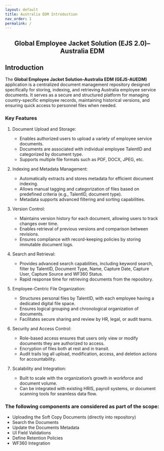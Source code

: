 ```yaml
---
layout: default
title: Australia EDM Introduction
nav_order: 1
permalink: /
---
```

## <center>Global Employee Jacket Solution (EJS 2.0)–Australia EDM</center>
## Introduction

The **Global Employee Jacket Solution-Australia EDM (GEJS-AUEDM)** application is a centralized document management repository designed specifically for storing, indexing, and retrieving Australia employee service documents. It serves as a secure and structured platform for managing country-specific employee records, maintaining historical versions, and ensuring quick access to personnel files when needed.

### Key Features

1. Document Upload and Storage:
    - Enables authorized users to upload a variety of employee service documents.
    - Documents are associated with individual employee TalentID and categorized by document type.
    - Supports multiple file formats such as PDF, DOCX, JPEG, etc.

2. Indexing and Metadata Management:
    - Automatically extracts and stores metadata for efficient document indexing.
    - Allows manual tagging and categorization of files based on predefined criteria (e.g., TalentID, document type).
    - Metadata supports advanced filtering and sorting capabilities.

3. Version Control:
    - Maintains version history for each document, allowing users to track changes over time.
    - Enables retrieval of previous versions and comparison between revisions.
    - Ensures compliance with record-keeping policies by storing immutable document logs.

4. Search and Retrieval:
    - Provides advanced search capabilities, including keyword search, filter by TalentID, Document Type, Name, Capture Date, Capture User, Capture Source and WF360 Status.
    - Rapid response time for retrieving documents from the repository.

5. Employee-Centric File Organization:
    - Structures personal files by TalentID, with each employee having a dedicated digital file space.
    - Ensures logical grouping and chronological organization of documents.
    - Facilitates secure sharing and review by HR, legal, or audit teams.

6. Security and Access Control:
    - Role-based access ensures that users only view or modify documents they are authorized to access.
    - Encryption of files both at rest and in transit.
    - Audit trails log all upload, modification, access, and deletion actions for accountability.

7. Scalability and Integration:
    - Built to scale with the organization’s growth in workforce and document volume.
    - Can be integrated with existing HRIS, payroll systems, or document scanning tools for seamless data flow.

### The following components are considered as part of the scope:
 - Uploading the Soft Copy Documents (directly into repository)
 - Search the Documents
 - Update the Documents Metadata
 - UI Field Validations
 - Define Retention Policies
 - WF360 Integration